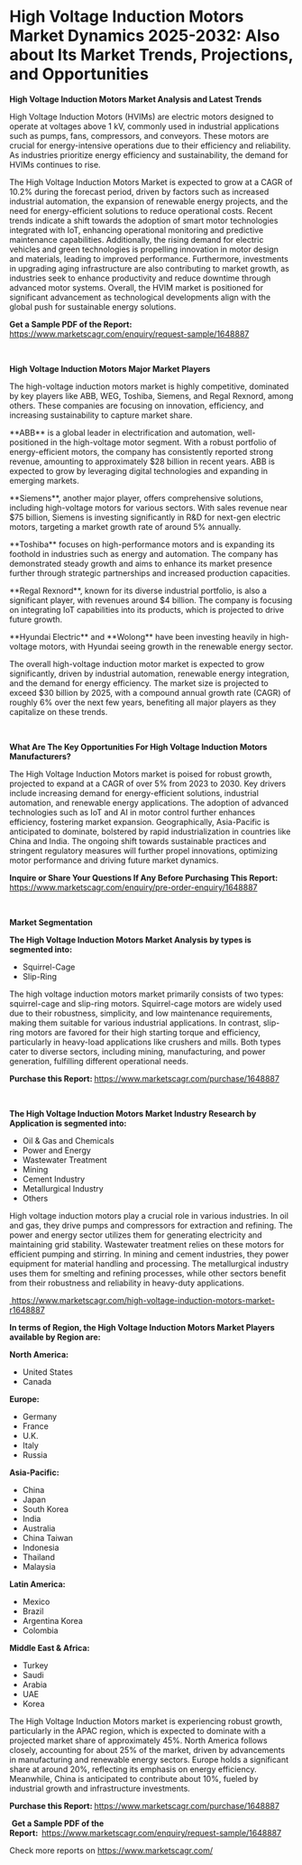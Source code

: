 <p><h1>High Voltage Induction Motors Market Dynamics 2025-2032: Also about Its Market Trends, Projections, and Opportunities</h1></p><p><strong>High Voltage Induction Motors Market Analysis and Latest Trends</strong></p>
<p><p>High Voltage Induction Motors (HVIMs) are electric motors designed to operate at voltages above 1 kV, commonly used in industrial applications such as pumps, fans, compressors, and conveyors. These motors are crucial for energy-intensive operations due to their efficiency and reliability. As industries prioritize energy efficiency and sustainability, the demand for HVIMs continues to rise.</p><p>The High Voltage Induction Motors Market is expected to grow at a CAGR of 10.2% during the forecast period, driven by factors such as increased industrial automation, the expansion of renewable energy projects, and the need for energy-efficient solutions to reduce operational costs. Recent trends indicate a shift towards the adoption of smart motor technologies integrated with IoT, enhancing operational monitoring and predictive maintenance capabilities. Additionally, the rising demand for electric vehicles and green technologies is propelling innovation in motor design and materials, leading to improved performance. Furthermore, investments in upgrading aging infrastructure are also contributing to market growth, as industries seek to enhance productivity and reduce downtime through advanced motor systems. Overall, the HVIM market is positioned for significant advancement as technological developments align with the global push for sustainable energy solutions.</p></p>
<p><strong>Get a Sample PDF of the Report:&nbsp;</strong> <a href="https://www.marketscagr.com/enquiry/request-sample/1648887?utm_campaign=2038&utm_medium=2&utm_source=Github&utm_content=ia&utm_term=18022025&utm_id=high-voltage-induction-motors">https://www.marketscagr.com/enquiry/request-sample/1648887</a></p>
<p>&nbsp;</p>
<p><strong>High Voltage Induction Motors Major Market Players</strong></p>
<p><p>The high-voltage induction motors market is highly competitive, dominated by key players like ABB, WEG, Toshiba, Siemens, and Regal Rexnord, among others. These companies are focusing on innovation, efficiency, and increasing sustainability to capture market share.</p><p>**ABB** is a global leader in electrification and automation, well-positioned in the high-voltage motor segment. With a robust portfolio of energy-efficient motors, the company has consistently reported strong revenue, amounting to approximately $28 billion in recent years. ABB is expected to grow by leveraging digital technologies and expanding in emerging markets.</p><p>**Siemens**, another major player, offers comprehensive solutions, including high-voltage motors for various sectors. With sales revenue near $75 billion, Siemens is investing significantly in R&D for next-gen electric motors, targeting a market growth rate of around 5% annually.</p><p>**Toshiba** focuses on high-performance motors and is expanding its foothold in industries such as energy and automation. The company has demonstrated steady growth and aims to enhance its market presence further through strategic partnerships and increased production capacities.</p><p>**Regal Rexnord**, known for its diverse industrial portfolio, is also a significant player, with revenues around $4 billion. The company is focusing on integrating IoT capabilities into its products, which is projected to drive future growth.</p><p>**Hyundai Electric** and **Wolong** have been investing heavily in high-voltage motors, with Hyundai seeing growth in the renewable energy sector. </p><p>The overall high-voltage induction motor market is expected to grow significantly, driven by industrial automation, renewable energy integration, and the demand for energy efficiency. The market size is projected to exceed $30 billion by 2025, with a compound annual growth rate (CAGR) of roughly 6% over the next few years, benefiting all major players as they capitalize on these trends.</p></p>
<p>&nbsp;</p>
<p><strong>What Are The Key Opportunities For High Voltage Induction Motors Manufacturers?</strong></p>
<p><p>The High Voltage Induction Motors market is poised for robust growth, projected to expand at a CAGR of over 5% from 2023 to 2030. Key drivers include increasing demand for energy-efficient solutions, industrial automation, and renewable energy applications. The adoption of advanced technologies such as IoT and AI in motor control further enhances efficiency, fostering market expansion. Geographically, Asia-Pacific is anticipated to dominate, bolstered by rapid industrialization in countries like China and India. The ongoing shift towards sustainable practices and stringent regulatory measures will further propel innovations, optimizing motor performance and driving future market dynamics.</p></p>
<p><strong>Inquire or Share Your Questions If Any Before Purchasing This Report:</strong> <a href="https://www.marketscagr.com/enquiry/pre-order-enquiry/1648887?utm_campaign=2038&utm_medium=2&utm_source=Github&utm_content=ia&utm_term=18022025&utm_id=high-voltage-induction-motors">https://www.marketscagr.com/enquiry/pre-order-enquiry/1648887</a></p>
<p>&nbsp;</p>
<p><strong>Market Segmentation</strong></p>
<p><strong>The High Voltage Induction Motors Market Analysis by types is segmented into:</strong></p>
<p><ul><li>Squirrel-Cage</li><li>Slip-Ring</li></ul></p>
<p><p>The high voltage induction motors market primarily consists of two types: squirrel-cage and slip-ring motors. Squirrel-cage motors are widely used due to their robustness, simplicity, and low maintenance requirements, making them suitable for various industrial applications. In contrast, slip-ring motors are favored for their high starting torque and efficiency, particularly in heavy-load applications like crushers and mills. Both types cater to diverse sectors, including mining, manufacturing, and power generation, fulfilling different operational needs.</p></p>
<p><strong>Purchase this Report:&nbsp;</strong><a href="https://www.marketscagr.com/purchase/1648887?utm_campaign=2038&utm_medium=2&utm_source=Github&utm_content=ia&utm_term=18022025&utm_id=high-voltage-induction-motors">https://www.marketscagr.com/purchase/1648887</a></p>
<p>&nbsp;</p>
<p><strong>The High Voltage Induction Motors Market Industry Research by Application is segmented into:</strong></p>
<p><ul><li>Oil & Gas and Chemicals</li><li>Power and Energy</li><li>Wastewater Treatment</li><li>Mining</li><li>Cement Industry</li><li>Metallurgical Industry</li><li>Others</li></ul></p>
<p><p>High voltage induction motors play a crucial role in various industries. In oil and gas, they drive pumps and compressors for extraction and refining. The power and energy sector utilizes them for generating electricity and maintaining grid stability. Wastewater treatment relies on these motors for efficient pumping and stirring. In mining and cement industries, they power equipment for material handling and processing. The metallurgical industry uses them for smelting and refining processes, while other sectors benefit from their robustness and reliability in heavy-duty applications.</p></p>
<p><a href="https://www.marketscagr.com/high-voltage-induction-motors-market-r1648887?utm_campaign=2038&utm_medium=2&utm_source=Github&utm_content=ia&utm_term=18022025&utm_id=high-voltage-induction-motors">&nbsp;https://www.marketscagr.com/high-voltage-induction-motors-market-r1648887</a></p>
<p><strong>In terms of Region, the High Voltage Induction Motors Market Players available by Region are:</strong></p>
<p>
    <p> <strong> North America: </strong>
        <ul>
            <li>United States</li>
            <li>Canada</li>
        </ul>
        </p> 
    <p> <strong> Europe: </strong>
        <ul>
            <li>Germany</li>
            <li>France</li>
            <li>U.K.</li>
            <li>Italy</li>
            <li>Russia</li>
        </ul>
        </p> 
    <p> <strong> Asia-Pacific: </strong>
        <ul>
            <li>China</li>
            <li>Japan</li>
            <li>South Korea</li>
            <li>India</li>
            <li>Australia</li>
            <li>China Taiwan</li>
            <li>Indonesia</li>
            <li>Thailand</li>
            <li>Malaysia</li>
        </ul>
        </p> 
    <p> <strong> Latin America: </strong>
        <ul>
            <li>Mexico</li>
            <li>Brazil</li>
            <li>Argentina Korea</li>
            <li>Colombia</li>
        </ul>
        </p> 
    <p> <strong> Middle East & Africa: </strong>
        <ul>
            <li>Turkey</li>
            <li>Saudi</li>
            <li>Arabia</li>
            <li>UAE</li>
            <li>Korea</li>
        </ul>
    </p>
    </p>
<p><p>The High Voltage Induction Motors market is experiencing robust growth, particularly in the APAC region, which is expected to dominate with a projected market share of approximately 45%. North America follows closely, accounting for about 25% of the market, driven by advancements in manufacturing and renewable energy sectors. Europe holds a significant share at around 20%, reflecting its emphasis on energy efficiency. Meanwhile, China is anticipated to contribute about 10%, fueled by industrial growth and infrastructure investments.</p></p>
<p><strong>Purchase this Report: </strong><a href="https://www.marketscagr.com/purchase/1648887?utm_campaign=2038&utm_medium=2&utm_source=Github&utm_content=ia&utm_term=18022025&utm_id=high-voltage-induction-motors">https://www.marketscagr.com/purchase/1648887</a></p>
<p>&nbsp;<strong>Get a Sample PDF of the Report:&nbsp;&nbsp;</strong><a href="https://www.marketscagr.com/enquiry/request-sample/1648887?utm_campaign=2038&utm_medium=2&utm_source=Github&utm_content=ia&utm_term=18022025&utm_id=high-voltage-induction-motors">https://www.marketscagr.com/enquiry/request-sample/1648887</a></p>
<p><strong></strong></p>
<p>Check more reports on <a href="https://www.marketscagr.com/?utm_campaign=2038&utm_medium=2&utm_source=Github&utm_content=ia&utm_term=18022025&utm_id=high-voltage-induction-motors">https://www.marketscagr.com/</a></p>